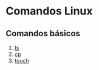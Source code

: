 # Comandos Linux

## Comandos básicos

1. [ls](./comandos/ls.md)
2. [cp](./comandos/cp.md)
3. [touch](./comandos/touch.md)
